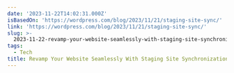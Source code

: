 ```yaml
---
date: '2023-11-22T14:02:31.000Z'
isBasedOn: 'https://wordpress.com/blog/2023/11/21/staging-site-sync/'
link: 'https://wordpress.com/blog/2023/11/21/staging-site-sync/'
slug: >-
  2023-11-22-revamp-your-website-seamlessly-with-staging-site-synchronization-wordpres
tags:
  - Tech
title: Revamp Your Website Seamlessly With Staging Site Synchronization – WordPres
---
```


